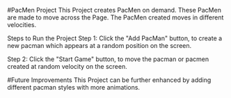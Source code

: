 #PacMen Project
This Project creates PacMen on demand. These PacMen are made to move across the Page. The PacMen created moves in different velocities.

Steps to Run the Project
Step 1: Click the "Add PacMan" button, to create a new pacman which appears at a random position on the screen.

Step 2: Click the "Start Game" button, to move the pacman or pacmen created at random velocity on the screen.



#Future Improvements
This Project can be further enhanced by adding different pacman styles with more animations.


